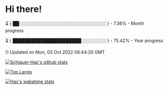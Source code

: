 # Hi there!

⏳ { ██░░░░░░░░░░░░░░░░░░░░░░░░░░░░ } - 7.36% - Month progress

⏳ { ██████████████████████░░░░░░░░ } - 75.42% - Year progress

⏰ Updated on Mon, 03 Oct 2022 06:44:20 GMT


[![Schlauer-Hax's github stats](https://github-readme-stats.vercel.app/api?username=Schlauer-Hax&show_icons=true&theme=dark&count_private=true)](https://github.com/Schlauer-Hax)


[![Top Langs](https://github-readme-stats.vercel.app/api/top-langs/?username=Schlauer-Hax&layout=compact&theme=dark)](https://github.com/Schlauer-Hax?tab=repositories)


[![Hax's wakatime stats](https://github-readme-stats.vercel.app/api/wakatime?username=Hax&theme=dark)](https://wakatime.com/@Hax)

